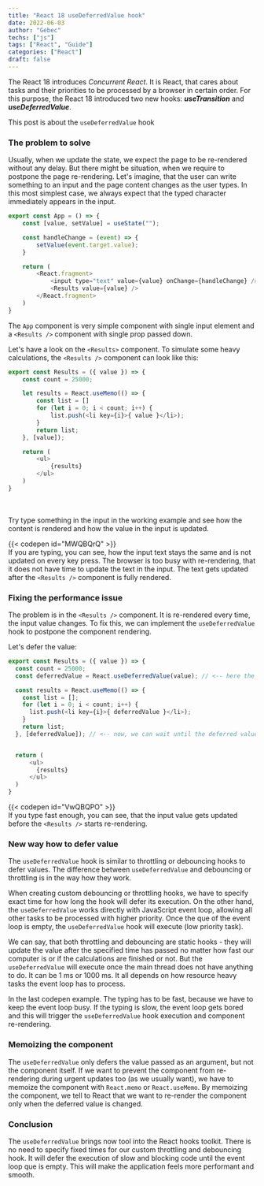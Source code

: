 ```yaml
---
title: "React 18 useDeferredValue hook"
date: 2022-06-03
author: "Gebec"
techs: ["js"]
tags: ["React", "Guide"]
categories: ["React"]
draft: false
---
```


The React 18 introduces *Concurrent React*. It is React, that cares about tasks and their priorities to be processed by a browser in certain order. For this purpose, the React 18 introduced two new hooks: ***useTransition*** and ***useDeferredValue***.

This post is about the `useDeferredValue` hook

### The problem to solve
Usually, when we update the state, we expect the page to be re-rendered without any delay. But there might be situation, when we require to postpone the page re-rendering. Let's imagine, that the user can write something to an input and the page content changes as the user types. In this most simplest case, we always expect that the typed character immediately appears in the input.

```js
export const App = () => {
    const [value, setValue] = useState("");

    const handleChange = (event) => {
        setValue(event.target.value);
    }

    return (
        <React.fragment>
            <input type="text" value={value} onChange={handleChange} />
            <Results value={value} />
        </React.fragment>
    )
}
```
The `App` component is very simple component with single input element and a `<Results />` component with single prop passed down.

Let's have a look on the `<Results>` component. To simulate some heavy calculations, the `<Results />` component can look like this:
```js
export const Results = ({ value }) => {
    const count = 25000;

    let results = React.useMemo(() => {
        const list = []
        for (let i = 0; i < count; i++) {
            list.push(<li key={i}>{ value }</li>);
        }
        return list;
    }, [value]);

    return (
        <ul>
            {results}
        </ul>
    )
}
```

<br /><br />
Try type something in the input in the working example and see how the content is rendered and how the value in the input is updated.

{{< codepen id="MWQBQrQ" >}}
<br />
If you are typing, you can see, how the input text stays the same and is not updated on every key press. The browser is too busy with re-rendering, that it does not have time to update the text in the input. The text gets updated after the `<Results />` component is fully rendered.

### Fixing the performance issue
The problem is in the `<Results />` component. It is re-rendered every time, the input value changes. To fix this, we can implement the `useDeferredValue` hook to postpone the component rendering.

Let's defer the value:
```js
export const Results = ({ value }) => {
  const count = 25000;
  const deferredValue = React.useDeferredValue(value); // <-- here the value is deferred

  const results = React.useMemo(() => {
    const list = [];
    for (let i = 0; i < count; i++) {
      list.push(<li key={i}>{ deferredValue }</li>);
    }
    return list;
  }, [deferredValue]); // <-- now, we can wait until the deferred value gets updated


  return (
      <ul>
        {results}
      </ul>
  )
}
```
{{< codepen id="VwQBQPO" >}}
<br />
If you type fast enough, you can see, that the input value gets updated before the `<Results />` starts re-rendering.

### New way how to defer value
The `useDeferredValue` hook is similar to throttling or debouncing hooks to defer values. The difference between `useDeferredValue` and debouncing or throttling is in the way how they work.

When creating custom debouncing or throttling hooks, we have to specify exact time for how long the hook will defer its execution. On the other hand, the `useDeferredValue` works directly with JavaScript event loop, allowing all other tasks to be processed with higher priority. Once the que of the event loop is empty, the `useDeferredValue` hook will execute (low priority task).

We can say, that both throttling and debouncing are static hooks - they will update the value after the specified time has passed no matter how fast our computer is or if the calculations are finished or not. But the `useDeferredValue` will execute once the main thread does not have anything to do. It can be 1 ms or 1000 ms. It all depends on how resource heavy tasks the event loop has to process.

In the last codepen example. The typing has to be fast, because we have to keep the event loop busy. If the typing is slow, the event loop gets bored and this will trigger the `useDeferredValue` hook execution and component re-rendering.

### Memoizing the component
The `useDeferredValue` only defers the value passed as an argument, but not the component itself. If we want to prevent the component from re-rendering during urgent updates too (as we usually want), we have to memoize the component with `React.memo` or `React.useMemo`. By memoizing the component, we tell to React that we want to re-render the component only when the deferred value is changed.

### Conclusion
The `useDeferredValue` brings now tool into the React hooks toolkit. There is no need to specify fixed times for our custom throttling and debouncing hook. It will defer the execution of slow and blocking code until the event loop que is empty. This will make the application feels more performant and smooth.
